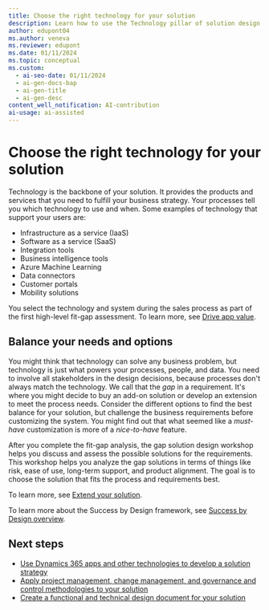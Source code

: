 ```yaml
---
title: Choose the right technology for your solution
description: Learn how to use the Technology pillar of solution design to select the products and services that support your business processes and digital transformation.
author: edupont04
ms.author: veneva
ms.reviewer: edupont
ms.date: 01/11/2024
ms.topic: conceptual
ms.custom:
  - ai-seo-date: 01/11/2024
  - ai-gen-docs-bap
  - ai-gen-title
  - ai-gen-desc
content_well_notification: AI-contribution
ai-usage: ai-assisted
---
```


# Choose the right technology for your solution

Technology is the backbone of your solution. It provides the products and services that you need to fulfill your business strategy. Your processes tell you which technology to use and when. Some examples of technology that support your users are:

- Infrastructure as a service (IaaS)
- Software as a service (SaaS)
- Integration tools
- Business intelligence tools
- Azure Machine Learning
- Data connectors
- Customer portals
- Mobility solutions

You select the technology and system during the sales process as part of the first high-level fit-gap assessment. To learn more, see [Drive app value](drive-app-value.md).

## Balance your needs and options

You might think that technology can solve any business problem, but technology is just what powers your processes, people, and data. You need to involve all stakeholders in the design decisions, because processes don't always match the technology. We call that the *gap* in a requirement. It's where you might decide to buy an add-on solution or develop an extension to meet the process needs. Consider the different options to find the best balance for your solution, but challenge the business requirements before customizing the system. You might find out that what seemed like a *must-have* customization is more of a *nice-to-have* feature.

After you complete the fit-gap analysis, the gap solution design workshop helps you discuss and assess the possible solutions for the requirements. This workshop helps you analyze the gap solutions in terms of things like risk, ease of use, long-term support, and product alignment. The goal is to choose the solution that fits the process and requirements best.

To learn more, see [Extend your solution](extend-your-solution.md).

To learn more about the Success by Design framework, see [Success by Design overview](success-by-design.md).

## Next steps

- [Use Dynamics 365 apps and other technologies to develop a solution strategy](solution-architecture-design-pillars-technology.md)
- [Apply project management, change management, and governance and control methodologies to your solution](solution-architecture-design-pillars-methodology.md)
- [Create a functional and technical design document for your solution](../patterns/create-functional-technical-design-document.md)
